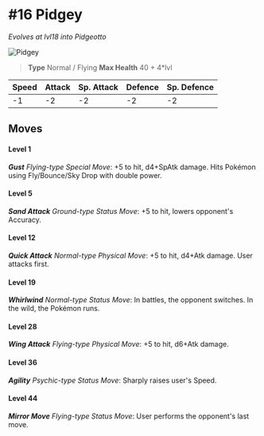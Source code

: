 # #16 Pidgey
*Evolves at lvl18 into Pidgeotto*

![Pidgey](https://img.pokemondb.net/sprites/home/normal/1x/pidgey.png)

> **Type** Normal / Flying
> **Max Health** 40 + 4\*lvl

| Speed | Attack | Sp. Attack | Defence | Sp. Defence |
| ----- | ------ | ---------- | ------- | ----------- |
| -1 | -2 | -2 | -2 | -2 |

## Moves
#### Level 1

***Gust** Flying-type Special Move*: +5 to hit, d4+SpAtk damage. Hits Pokémon using Fly/Bounce/Sky Drop with double power.
#### Level 5

***Sand Attack** Ground-type Status Move*: +5 to hit, lowers opponent's Accuracy.
#### Level 12

***Quick Attack** Normal-type Physical Move*: +5 to hit, d4+Atk damage. User attacks first.
#### Level 19

***Whirlwind** Normal-type Status Move*: In battles, the opponent switches. In the wild, the Pokémon runs.
#### Level 28

***Wing Attack** Flying-type Physical Move*: +5 to hit, d6+Atk damage. 
#### Level 36

***Agility** Psychic-type Status Move*: Sharply raises user's Speed.
#### Level 44

***Mirror Move** Flying-type Status Move*: User performs the opponent's last move.

